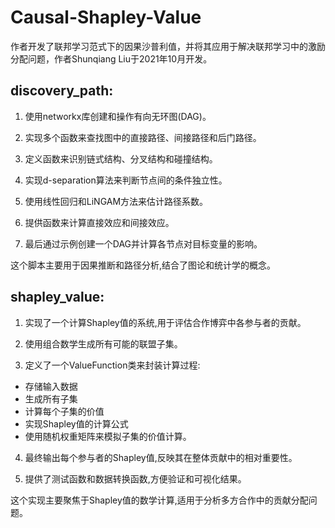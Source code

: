 # Causal-Shapley-Value
作者开发了联邦学习范式下的因果沙普利值，并将其应用于解决联邦学习中的激励分配问题，作者Shunqiang Liu于2021年10月开发。

## discovery_path:
1. 使用networkx库创建和操作有向无环图(DAG)。

2. 实现多个函数来查找图中的直接路径、间接路径和后门路径。

3. 定义函数来识别链式结构、分叉结构和碰撞结构。

4. 实现d-separation算法来判断节点间的条件独立性。

5. 使用线性回归和LiNGAM方法来估计路径系数。

6. 提供函数来计算直接效应和间接效应。

7. 最后通过示例创建一个DAG并计算各节点对目标变量的影响。

这个脚本主要用于因果推断和路径分析,结合了图论和统计学的概念。

## shapley_value:
1. 实现了一个计算Shapley值的系统,用于评估合作博弈中各参与者的贡献。

2. 使用组合数学生成所有可能的联盟子集。

3. 定义了一个ValueFunction类来封装计算过程:
- 存储输入数据
- 生成所有子集
- 计算每个子集的价值
- 实现Shapley值的计算公式
- 使用随机权重矩阵来模拟子集的价值计算。

4. 最终输出每个参与者的Shapley值,反映其在整体贡献中的相对重要性。

5. 提供了测试函数和数据转换函数,方便验证和可视化结果。

这个实现主要聚焦于Shapley值的数学计算,适用于分析多方合作中的贡献分配问题。
